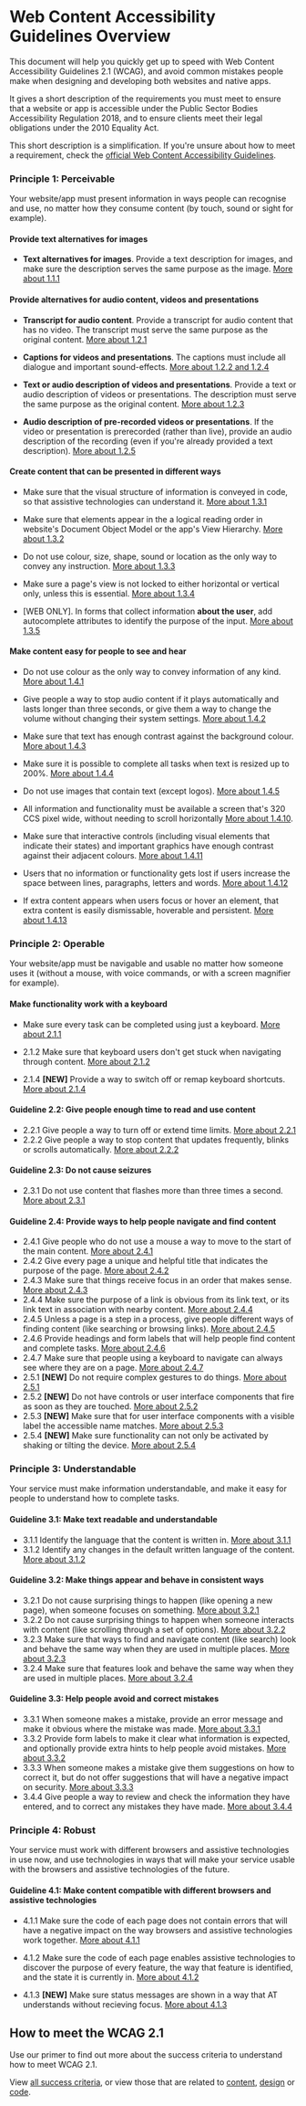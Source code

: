 # Web Content Accessibility Guidelines Overview

This document will help you quickly get up to speed with Web Content Accessibility Guidelines 2.1 (WCAG), and avoid common mistakes people make when designing and developing both websites and native apps.

It gives a short description of the requirements you must meet to ensure that a website or app is accessible under the Public Sector Bodies Accessibility Regulation 2018, and to ensure clients meet their legal obligations under the 2010 Equality Act.

This short description is a simplification. If you're unsure about how to meet a requirement, check the [official Web Content Accessibility Guidelines](https://www.w3.org/TR/WCAG21/).

### Principle 1: Perceivable

Your website/app must present information in ways people can recognise and use, no matter how they consume content (by touch, sound or sight for example).

#### Provide text alternatives for images

* <strong>Text alternatives for images</strong>. Provide a text description for images, and make sure the description serves the same purpose as the image. [More about 1.1.1](/all.html#1-1-1-non-text-content-a)

#### Provide alternatives for audio content, videos and presentations

* <strong>Transcript for audio content</strong>. Provide a transcript for audio content that has no video. The transcript must serve the same purpose as the original content. [More about 1.2.1]()

* <strong>Captions for videos and presentations</strong>. The captions must include all dialogue and important sound-effects. [More about 1.2.2 and 1.2.4]()

* <strong>Text or audio description of videos and presentations</strong>. Provide a text or audio description of videos or presentations. The description must serve the same purpose as the original content. [More about 1.2.3]()

* <strong>Audio description of pre-recorded videos or presentations</strong>. If the video or presentation is prerecorded (rather than live), provide an audio description of the recording (even if you're already provided a text description). [More about 1.2.5]()

#### Create content that can be presented in different ways

* Make sure that the visual structure of information is conveyed in code, so that assistive technologies can understand it. [More about 1.3.1]()

<!-- ALTERNATIVE: * Use elements like headings, lists, tables, fieldsets and legends to make sure that assistive technologies understand the structure of the information presented on screen. [More about 1.3.1]() -->

* Make sure that elements appear in the a logical reading order in website's Document Object Model or the app's View Hierarchy. [More about 1.3.2]()
  
* Do not use colour, size, shape, sound or location as the only way to convey any instruction. [More about 1.3.3]()

* Make sure a page's view is not locked to either horizontal or vertical only, unless this is essential. [More about 1.3.4]()

* [WEB ONLY]. In forms that collect information <strong>about the user</strong>, add autocomplete attributes to identify the purpose of the input. [More about 1.3.5]()

#### Make content easy for people to see and hear

* Do not use colour as the only way to convey information of any kind. [More about 1.4.1]()

* Give people a way to stop audio content if it plays automatically and lasts longer than three seconds, or give them a way to change the volume without changing their system settings. [More about 1.4.2]()

* Make sure that text has enough contrast against the background colour. [More about 1.4.3]()

* Make sure it is possible to complete all tasks when text is resized up to 200%. [More about 1.4.4]()

* Do not use images that contain text (except logos). [More about 1.4.5]()

* All information and functionality must be available a screen that's 320 CCS pixel wide, without needing to scroll horizontally [More about 1.4.10]().

<!-- ALTERNATIVES
* Make sure content will reflow to a single column when zoomed and not produce scrolling in both directions. [More about 1.4.10]()

* All information and functionality must be available when 320 CSS pixel worth of concent fills the full width of the screen, without needing to scroll horizontally [More about 1.4.10](). -->

* Make sure that interactive controls (including visual elements that indicate their states) and important graphics have enough contrast against their adjacent colours. [More about 1.4.11]()

* Users that no information or functionality gets lost if users increase the space between lines, paragraphs, letters and words. [More about 1.4.12]()

* If extra content appears when users focus or hover an element, that extra content is easily dismissable, hoverable and persistent. [More about 1.4.13]()

### Principle 2: Operable

Your website/app must be navigable and usable no matter how someone uses it (without a mouse, with voice commands, or with a screen magnifier for example).

#### Make functionality work with a keyboard

* Make sure every task can be completed using just a keyboard. [More about 2.1.1]()

* 2.1.2 Make sure that keyboard users don't get stuck when navigating through content. [More about 2.1.2](/all.html#2-1-2-no-keyboard-trap-a)

* 2.1.4 <strong>[NEW]</strong> Provide a way to switch off or remap keyboard shortcuts. [More about 2.1.4](/all.html#2-1-4-character-key-shortcuts-a)

#### Guideline 2.2: Give people enough time to read and use content
* 2.2.1 Give people a way to turn off or extend time limits. [More about 2.2.1](/all.html#2-2-1-timing-adjustable-a)
* 2.2.2 Give people a way to stop content that updates frequently, blinks or scrolls automatically. [More about 2.2.2](/all.html#2-2-2-pause-stop-hide-a)

#### Guideline 2.3: Do not cause seizures
* 2.3.1 Do not use content that flashes more than three times a second. [More about 2.3.1](/all.html#2-3-1-three-flashes-or-below-a)

#### Guideline 2.4: Provide ways to help people navigate and find content
* 2.4.1 Give people who do not use a mouse a way to move to the start of the main content. [More about 2.4.1](/all.html#2-4-1-bypass-blocks-a)
* 2.4.2 Give every page a unique and helpful title that indicates the purpose of the page. [More about 2.4.2](/all.html#2-4-2-page-title-a)
* 2.4.3 Make sure that things receive focus in an order that makes sense. [More about 2.4.3](/all.html#2-4-3-focus-order-a)
* 2.4.4 Make sure the purpose of a link is obvious from its link text, or its link text in association with nearby content. [More about 2.4.4](/all.html#2-4-4-link-purpose-in-context-a)
* 2.4.5 Unless a page is a step in a process, give people different ways of finding content (like searching or browsing links). [More about 2.4.5](/all.html#2-4-5-multiple-ways)
* 2.4.6 Provide headings and form labels that will help people find content and complete tasks. [More about 2.4.6](/all.html#2-4-6-headings-and-labels-aa)
* 2.4.7 Make sure that people using a keyboard to navigate can always see where they are on a page. [More about 2.4.7](/all.html#2-4-7-focus-visible-aa)
* 2.5.1 <strong>[NEW]</strong> Do not require complex gestures to do things. [More about 2.5.1](/all.html#2-5-1-pointer-gestures-a)
* 2.5.2 <strong>[NEW]</strong> Do not have controls or user interface components that fire as soon as they are touched. [More about 2.5.2](/all.html#2-5-2-pointer-cancellation-a)
* 2.5.3 <strong>[NEW]</strong> Make sure that for user interface components with a visible label the accessible name matches. [More about 2.5.3](/all.html#2-5-3-label-in-name-a)
* 2.5.4 <strong>[NEW]</strong> Make sure functionality can not only be activated by shaking or tilting the device. [More about 2.5.4](/all.html#2-5-4-motion-actuation-a)

### Principle 3: Understandable

Your service must make information understandable, and make it easy for people to understand how to complete tasks.

#### Guideline 3.1: Make text readable and understandable
* 3.1.1 Identify the language that the content is written in. [More about 3.1.1](/all.html#3-1-1-language-of-page-a)
* 3.1.2 Identify any changes in the default written language of the content. [More about 3.1.2](/all.html#3-1-2-language-of-parts-a)

#### Guideline 3.2: Make things appear and behave in consistent ways
* 3.2.1 Do not cause surprising things to happen (like opening a new page), when someone focuses on something. [More about 3.2.1](/all.html#3-2-1-on-focus-a)
* 3.2.2 Do not cause surprising things to happen when someone interacts with content (like scrolling through a set of options). [More about 3.2.2](/all.html#3-2-2-on-input-a)
* 3.2.3 Make sure that ways to find and navigate content (like search) look and behave the same way when they are used in multiple places. [More about 3.2.3](/all.html#3-2-3-consistent-navigation-aa)
* 3.2.4 Make sure that features look and behave the same way when they are used in multiple places. [More about 3.2.4](/all.html#3-2-4-consistent-identification-aa)

#### Guideline 3.3: Help people avoid and correct mistakes
* 3.3.1 When someone makes a mistake, provide an error message and make it obvious where the mistake was made. [More about 3.3.1](/all.html#3-3-1-error-identification-a)
* 3.3.2 Provide form labels to make it clear what information is expected, and optionally provide extra hints to help people avoid mistakes. [More about 3.3.2](/all.html#3-3-2-labels-or-instructions-a)
* 3.3.3 When someone makes a mistake give them suggestions on how to correct it, but do not offer suggestions that will have a negative impact on security. [More about 3.3.3](/all.html#3-3-3-error-suggestion-a)
* 3.4.4 Give people a way to review and check the information they have entered, and to correct any mistakes they have made. [More about 3.4.4](/all.html#3-3-4-error-prevention-legal-financial-data-a)

### Principle 4: Robust

Your service must work with different browsers and assistive technologies in use now, and use technologies in ways that will make your service usable with the browsers and assistive technologies of the future.

#### Guideline 4.1: Make content compatible with different browsers and assistive technologies
* 4.1.1 Make sure the code of each page does not contain errors that will have a negative impact on the way browsers and assistive technologies work together. [More about 4.1.1](/all.html#4-1-1-parsing-a)
* 4.1.2 Make sure the code of each page enables assistive technologies to discover the purpose of every feature, the way that feature is identified, and the state it is currently in. [More about 4.1.2](/all.html#4-1-2-name-role-value-a)

* 4.1.3 <strong>[NEW]</strong> Make sure status messages are shown in a way that AT understands without recieving focus. [More about 4.1.3](/all.html#4-1-3-status-messages-aa)

## How to meet the WCAG 2.1

Use our primer to find out more about the success criteria to understand how to meet WCAG 2.1. 

View [all success criteria](/all.html), or view those that are related to [content](/content.html), [design](/design.html) or [code](/code.html).
